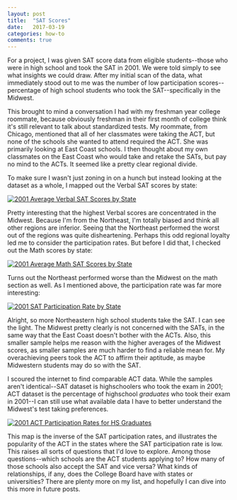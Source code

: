 ```yaml
---
layout: post
title:  "SAT Scores"
date:   2017-03-19
categories: how-to
comments: true
---
```


For a project, I was given SAT score data from eligible students--those who were in high school and took the SAT in 2001. We were told simply to see what insights we could draw. After my initial scan of the data, what immediately stood out to me was the number of low participation scores--percentage of high school students who took the SAT--specifically in the Midwest. 

This brought to mind a conversation I had with my freshman year college roommate, because obviously freshman in their first month of college think it's still relevant to talk about standardized tests. My roommate, from Chicago, mentioned that all of her classmates were taking the ACT, but none of the schools she wanted to attend required the ACT. She was primarily looking at East Coast schools. I then thought about my own classmates on the East Coast who would take and retake the SATs, but pay no mind to the ACTs. It seemed like a pretty clear regional divide.

To make sure I wasn't just zoning in on a hunch but instead looking at the dataset as a whole, I mapped out the Verbal SAT scores by state:

<div class='tableauPlaceholder' id='viz1497373854939' style='position: relative'><noscript><a href='#'><img alt='2001 Average Verbal SAT Scores by State ' src='https:&#47;&#47;public.tableau.com&#47;static&#47;images&#47;20&#47;2001AverageVerbalSATScoresbyState&#47;Sheet4&#47;1_rss.png' style='border: none' /></a></noscript><object class='tableauViz'  style='display:none;'><param name='host_url' value='https%3A%2F%2Fpublic.tableau.com%2F' /> <param name='site_root' value='' /><param name='name' value='2001AverageVerbalSATScoresbyState&#47;Sheet4' /><param name='tabs' value='no' /><param name='toolbar' value='yes' /><param name='static_image' value='https:&#47;&#47;public.tableau.com&#47;static&#47;images&#47;20&#47;2001AverageVerbalSATScoresbyState&#47;Sheet4&#47;1.png' /> <param name='animate_transition' value='yes' /><param name='display_static_image' value='yes' /><param name='display_spinner' value='yes' /><param name='display_overlay' value='yes' /><param name='display_count' value='yes' /></object></div><!-- verbal   -->
<script type='text/javascript'>                    var divElement = document.getElementById('viz1497373854939');                    var vizElement = divElement.getElementsByTagName('object')[0];                    vizElement.style.width='100%';vizElement.style.height=(divElement.offsetWidth*0.75)+'px';                    var scriptElement = document.createElement('script');                    scriptElement.src = 'https://public.tableau.com/javascripts/api/viz_v1.js';                    vizElement.parentNode.insertBefore(scriptElement, vizElement);                </script> 


Pretty interesting that the highest Verbal scores are concentrated in the Midwest. Because I'm from the Northeast, I'm totally biased and think all other regions are inferior. Seeing that the Northeast performed the worst out of the regions was quite disheartening. Perhaps this odd regional loyalty led me to consider the participation rates. But before I did that, I checked out the Math scores by state:

<div class='tableauPlaceholder' id='viz1497374759877' style='position: relative'><noscript><a href='#'><img alt='2001 Average Math SAT Scores by State ' src='https:&#47;&#47;public.tableau.com&#47;static&#47;images&#47;Av&#47;AverageMathSATScoresbyState&#47;Sheet2&#47;1_rss.png' style='border: none' /></a></noscript><object class='tableauViz'  style='display:none;'><param name='host_url' value='https%3A%2F%2Fpublic.tableau.com%2F' /> <param name='path' value='views&#47;AverageMathSATScoresbyState&#47;Sheet2?:embed=y&amp;:display_count=y' /> <param name='toolbar' value='yes' /><param name='static_image' value='https:&#47;&#47;public.tableau.com&#47;static&#47;images&#47;Av&#47;AverageMathSATScoresbyState&#47;Sheet2&#47;1.png' /> <param name='animate_transition' value='yes' /><param name='display_static_image' value='yes' /><param name='display_spinner' value='yes' /><param name='display_overlay' value='yes' /><param name='display_count' value='yes' /></object></div><!-- math --><script type='text/javascript'>                    var divElement = document.getElementById('viz1497374759877');                    var vizElement = divElement.getElementsByTagName('object')[0];                    vizElement.style.width='100%';vizElement.style.height=(divElement.offsetWidth*0.75)+'px';                    var scriptElement = document.createElement('script');                    scriptElement.src = 'https://public.tableau.com/javascripts/api/viz_v1.js';                    vizElement.parentNode.insertBefore(scriptElement, vizElement);                </script>

Turns out the Northeast performed worse than the Midwest on the math section as well. As I mentioned above, the participation rate was far more interesting:

<div class='tableauPlaceholder' id='viz1497378184338' style='position: relative'><noscript><a href='#'><img alt='2001 SAT Participation Rate by State ' src='https:&#47;&#47;public.tableau.com&#47;static&#47;images&#47;20&#47;2001SATParticipationRatebyState_0&#47;Sheet3&#47;1_rss.png' style='border: none' /></a></noscript><object class='tableauViz'  style='display:none;'><param name='host_url' value='https%3A%2F%2Fpublic.tableau.com%2F' /> <param name='site_root' value='' /><param name='name' value='2001SATParticipationRatebyState_0&#47;Sheet3' /><param name='tabs' value='no' /><param name='toolbar' value='yes' /><param name='static_image' value='https:&#47;&#47;public.tableau.com&#47;static&#47;images&#47;20&#47;2001SATParticipationRatebyState_0&#47;Sheet3&#47;1.png' /> <param name='animate_transition' value='yes' /><param name='display_static_image' value='yes' /><param name='display_spinner' value='yes' /><param name='display_overlay' value='yes' /><param name='display_count' value='yes' /></object></div>  <!-- participation -->
<script type='text/javascript'>                    var divElement = document.getElementById('viz1497378184338');                    var vizElement = divElement.getElementsByTagName('object')[0];                    vizElement.style.width='100%';vizElement.style.height=(divElement.offsetWidth*0.75)+'px';                    var scriptElement = document.createElement('script');                    scriptElement.src = 'https://public.tableau.com/javascripts/api/viz_v1.js';                    vizElement.parentNode.insertBefore(scriptElement, vizElement);                </script>


Alright, so more Northeastern high school students take the SAT. I can see the light. The Midwest pretty clearly is not concerned with the SATs, in the same way that the East Coast doesn't bother with the ACTs. Also, this smaller sample helps me reason with the higher averages of the Midwest scores, as smaller samples are much harder to find a reliable mean for. My overachieving peers took the ACT to affirm their aptitude, as maybe Midwestern students may do so with the SAT.

I scoured the internet to find comparable ACT data. While the samples aren't identical--SAT dataset is highschoolers who took the exam in 2001; ACT dataset is the percentage of highschool *graduates* who took their exam in 2001--I can still use what available data I have to better understand the Midwest's test taking preferences.

<div class='tableauPlaceholder' id='viz1497378278391' style='position: relative'><noscript><a href='#'><img alt='2001 ACT Participation Rates for HS Graduates ' src='https:&#47;&#47;public.tableau.com&#47;static&#47;images&#47;20&#47;2001ACTPartipationRates&#47;Sheet1&#47;1_rss.png' style='border: none' /></a></noscript><object class='tableauViz'  style='display:none;'><param name='host_url' value='https%3A%2F%2Fpublic.tableau.com%2F' /> <param name='site_root' value='' /><param name='name' value='2001ACTPartipationRates&#47;Sheet1' /><param name='tabs' value='no' /><param name='toolbar' value='yes' /><param name='static_image' value='https:&#47;&#47;public.tableau.com&#47;static&#47;images&#47;20&#47;2001ACTPartipationRates&#47;Sheet1&#47;1.png' /> <param name='animate_transition' value='yes' /><param name='display_static_image' value='yes' /><param name='display_spinner' value='yes' /><param name='display_overlay' value='yes' /><param name='display_count' value='yes' /></object></div><!-- act participation -->
<script type='text/javascript'>                    var divElement = document.getElementById('viz1497378278391');                    var vizElement = divElement.getElementsByTagName('object')[0];                    vizElement.style.width='100%';vizElement.style.height=(divElement.offsetWidth*0.75)+'px';                    var scriptElement = document.createElement('script');                    scriptElement.src = 'https://public.tableau.com/javascripts/api/viz_v1.js';                    vizElement.parentNode.insertBefore(scriptElement, vizElement);                </script>


This map is the inverse of the SAT participation rates, and illustrates the popularity of the ACT in the states where the SAT participation rate is low. This raises all sorts of questions that I'd love to explore. Among those questions--which schools are the ACT students applying to? How many of those schools also accept the SAT and vice versa? What kinds of relationships, if any, does the College Board have with states or universities? There are plenty more on my list, and hopefully I can dive into this more in future posts.
